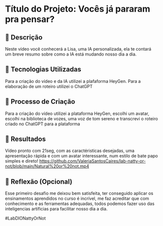 # Título do Projeto: Vocês já pararam pra pensar? 

## 📒 Descrição
Neste vídeo você conhecerá a Lisa, uma IA personalizada, ela te contará um breve resumo sobre como a IA está mudando nosso dia a dia.  

## 🤖 Tecnologias Utilizadas
Para a criação do vídeo e da IA utilizei a plafaforma HeyGen.
Para a elaboração de um roteiro utilizei o ChatGPT 

## 🧐 Processo de Criação
Para a criação do vídeo utilizei a plataforma HeyGen, escolhi um avatar, escolhi na biblioteca de vozes, uma voz de tom sereno e transcrevi o roteiro criado no ChatGPT para a plataforma 

## 🚀 Resultados
Vídeo pronto com 21seg, com as caractéristicas desejadas, uma apresentação rápida e com um avatar interessante, num estilo de bate papo simples e direto! 
https://github.com/ValeriaSantosCaires/lab-natty-or-not/blob/main/Natural%20or%20not.mp4

## 💭 Reflexão (Opcional)
Esse primeiro desafio me deixou bem satisfeita, ter conseguido aplicar os ensinamentos aprendidos no curso é incrível, me faz acreditar que com conhecimento e as ferramentas adequadas, todos podemos fazer uso das inteligencias artificias para facilitar nosso dia a dia.

#LabDIONattyOrNot
